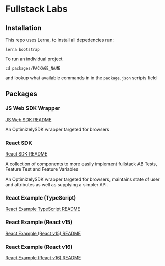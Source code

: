 # Fullstack Labs

## Installation

This repo uses Lerna, to install all depedencies run:

```
lerna bootstrap
```

To run an individual project

```
cd packages/PACKAGE_NAME
```

and lookup what available commands in in the `package.json` scripts field

## Packages

### JS Web SDK Wrapper

[JS Web SDK README](packages/js-web-sdk/)

An OptimizelySDK wrapper targeted for browsers

### React SDK

[React SDK README](packages/react-sdk/)

A collection of components to more easily implement fullstack AB Tests, Feature Test and Feature Variables

An OptimizelySDK wrapper targeted for browsers, maintains state of user and attributes as well as supplying a simpler API.

### React Example (TypeScript)

[React Example TypeScript README](packages/react-example-ts/)

### React Example (React v15)

[React Example (React v15) README](packages/react-example-15/)

### React Example (React v16)

[React Example (React v16) README](packages/react-example-16/)